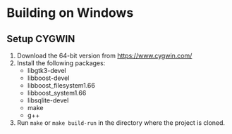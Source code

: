 # Building on Windows

## Setup CYGWIN

1. Download the 64-bit version from https://www.cygwin.com/
2. Install the following packages:
    - libgtk3-devel
    - libboost-devel
    - libboost_filesystem1.66
    - libboost_system1.66
    - libsqlite-devel
    - make
    - g++
3. Run `make` or `make build-run` in the directory where the project is cloned.
